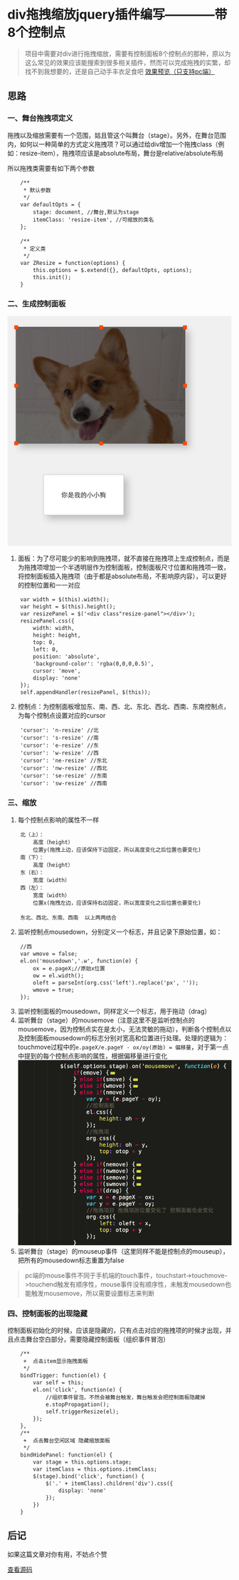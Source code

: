 # div拖拽缩放jquery插件编写————带8个控制点
> 项目中需要对div进行拖拽缩放，需要有控制面板8个控制点的那种，原以为这么常见的效果应该能搜索到很多相关插件，然而可以完成拖拽的实繁，却找不到我想要的，还是自己动手丰衣足食吧
> [效果预览（只支持pc端）](https://zengwenfu.github.io/z-resize/test.html)

## 思路

### 一、舞台拖拽项定义

拖拽以及缩放需要有一个范围，姑且管这个叫舞台（stage）。另外，在舞台范围内，如何以一种简单的方式定义拖拽项？可以通过给div增加一个拖拽class（例如：resize-item），拖拽项应该是absolute布局，舞台是relative/absolute布局

所以拖拽类需要有如下两个参数
```
    /**
     * 默认参数
     */
    var defaultOpts = {
        stage: document, //舞台,默认为stage
        itemClass: 'resize-item', //可缩放的类名
    };

    /**
     * 定义类
     */
    var ZResize = function(options) {
        this.options = $.extend({}, defaultOpts, options);
        this.init();
    }
```

### 二、生成控制面板
![](../images/resize/resize.png)
1. 面板：为了尽可能少的影响到拖拽项，就不直接在拖拽项上生成控制点，而是为拖拽项增加一个半透明层作为控制面板，控制面板尺寸位置和拖拽项一致，将控制面板插入拖拽项（由于都是absolute布局，不影响原内容），可以更好的控制位置和一一对应
```
    var width = $(this).width();
    var height = $(this).height();
    var resizePanel = $('<div class"resize-panel"></div>');
    resizePanel.css({
        width: width,
        height: height,
        top: 0,
        left: 0,
        position: 'absolute',
        'background-color': 'rgba(0,0,0,0.5)',
        cursor: 'move',
        display: 'none'
    });
    self.appendHandler(resizePanel, $(this));
```
2. 控制点：为控制面板增加东、南、西、北、东北、西北、西南、东南控制点，为每个控制点设置对应的cursor
```
    'cursor': 'n-resize' //北
    'cursor': 's-resize' //南
    'cursor': 'e-resize' //东
    'cursor': 'w-resize' //西
    'cursor': 'ne-resize' //东北
    'cursor': 'nw-resize' //西北
    'cursor': 'se-resize' //东南
    'cursor': 'sw-resize' //西南
```
### 三、缩放

1. 每个控制点影响的属性不一样
```
    北（上）：
        高度（height） 
        位置y(拖拽上边，应该保持下边固定，所以高度变化之后位置也要变化)
    南（下）：
        高度（height）
    东（右）：
        宽度（width）
    西（左）：
        宽度（width）
        位置x(拖拽左边，应该保持右边固定，所以宽度变化之后位置也要变化)

    东北、西北、东南、西南  以上两两结合
```

2. 监听控制点mousedown，分别定义一个标志，并且记录下原始位置，如：
```
    //西
    var wmove = false;
    el.on('mousedown','.w', function(e) {
        ox = e.pageX;//原始x位置
        ow = el.width();
        oleft = parseInt(org.css('left').replace('px', ''));
        wmove = true;
    });
```
3. 监听控制面板的mousedown，同样定义一个标志，用于拖动（drag）
4. 监听舞台（stage）的mousemove（注意这里不是监听控制点的mousemove，因为控制点实在是太小，无法灵敏的拖动），判断各个控制点以及控制面板mousedown的标志分别对宽高和位置进行处理。处理的逻辑为：touchmove过程中的`e.pageX/e.pageY - ox/oy(原始) = 偏移量`，对于第一点中提到的每个控制点影响的属性，根据偏移量进行变化
![](../images/resize/event.png)
5. 监听舞台（stage）的mouseup事件（这里同样不能是控制点的mouseup），把所有的mousedown标志重置为false

> pc端的mouse事件不同于手机端的touch事件，touchstart->touchmove->touchend触发有顺序性，mouse事件没有顺序性，未触发mousedown也能触发mousemove，所以需要设置标志来判断

### 四、控制面板的出现隐藏

控制面板初始化的时候，应该是隐藏的，只有点击对应的拖拽项的时候才出现，并且点击舞台空白部分，需要隐藏控制面板（组织事件冒泡）
```
    /**
     +  点击item显示拖拽面板
     */
    bindTrigger: function(el) {
        var self = this;
        el.on('click', function(e) {
            //组织事件冒泡，不然会被舞台触发，舞台触发会把控制面板隐藏掉
            e.stopPropagation();
            self.triggerResize(el);
        });
    },
    /**
     +  点击舞台空闲区域 隐藏缩放面板
     */
    bindHidePanel: function(el) {
        var stage = this.options.stage;
        var itemClass = this.options.itemClass;
        $(stage).bind('click', function() {
            $('.' + itemClass).children('div').css({
                display: 'none'
            });
        })
    }
```

## 后记
如果这篇文章对你有用，不妨点个赞

[查看源码](https://github.com/zengwenfu/z-resize)

